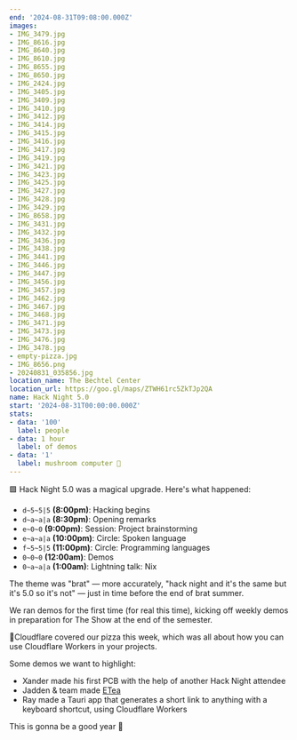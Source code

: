 ```yaml
---
end: '2024-08-31T09:08:00.000Z'
images:
- IMG_3479.jpg
- IMG_8616.jpg
- IMG_8640.jpg
- IMG_8610.jpg
- IMG_8655.jpg
- IMG_8650.jpg
- IMG_2424.jpg
- IMG_3405.jpg
- IMG_3409.jpg
- IMG_3410.jpg
- IMG_3412.jpg
- IMG_3414.jpg
- IMG_3415.jpg
- IMG_3416.jpg
- IMG_3417.jpg
- IMG_3419.jpg
- IMG_3421.jpg
- IMG_3423.jpg
- IMG_3425.jpg
- IMG_3427.jpg
- IMG_3428.jpg
- IMG_3429.jpg
- IMG_8658.jpg
- IMG_3431.jpg
- IMG_3432.jpg
- IMG_3436.jpg
- IMG_3438.jpg
- IMG_3441.jpg
- IMG_3446.jpg
- IMG_3447.jpg
- IMG_3456.jpg
- IMG_3457.jpg
- IMG_3462.jpg
- IMG_3467.jpg
- IMG_3468.jpg
- IMG_3471.jpg
- IMG_3473.jpg
- IMG_3476.jpg
- IMG_3478.jpg
- empty-pizza.jpg
- IMG_8656.png
- 20240831_035856.jpg
location_name: The Bechtel Center
location_url: https://goo.gl/maps/ZTWH61rc5ZkTJp2QA
name: Hack Night 5.0
start: '2024-08-31T00:00:00.000Z'
stats:
- data: '100'
  label: people
- data: 1 hour
  label: of demos
- data: '1'
  label: mushroom computer 🍄
---
```


🟩 Hack Night 5.0 was a magical upgrade. Here's what happened:

- `d~5~5|5` **(8:00pm)**: Hacking begins
- `d~a~a|a` **(8:30pm)**: Opening remarks
- `e~0~0` **(9:00pm)**: Session: Project brainstorming
- `e~a~a|a` **(10:00pm)**: Circle: Spoken language
- `f~5~5|5` **(11:00pm)**: Circle: Programming languages
- `0~0~0` **(12:00am)**: Demos
- `0~a~a|a` **(1:00am)**: Lightning talk: Nix

The theme was "brat" — more accurately, "hack night and it's the same but it's 5.0 so it's not" — just in time before the end of brat summer.

We ran demos for the first time (for real this time), kicking off weekly demos in preparation for The Show at the end of the semester.

🧡Cloudflare covered our pizza this week, which was all about how you can use Cloudflare Workers in your projects.

Some demos we want to highlight:

- Xander made his first PCB with the help of another Hack Night attendee
- Jadden & team made [ETea](https://store.steampowered.com/app/3085040/ETea/)
- Ray made a Tauri app that generates a short link to anything with a keyboard shortcut, using Cloudflare Workers

This is gonna be a good year 💛